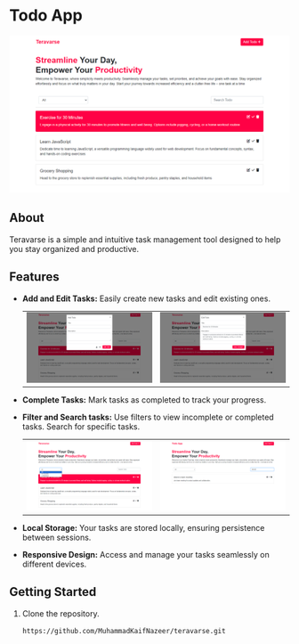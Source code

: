 # Todo App

![Todo App Screenshots](screenshots/teravarse.png)

## About

Teravarse is a simple and intuitive task management tool designed to help you stay organized and productive.

## Features

- **Add and Edit Tasks:** Easily create new tasks and edit existing ones.
    <table>
        <tr>
            <td><img src="screenshots/add-todo.png" alt="add-todo" width="400"/></td>
            <td><img src="screenshots/edit-todo.png" alt="edit-todo" width="400"/></td>
        </tr>
    </table>

- **Complete Tasks:** Mark tasks as completed to track your progress.
- **Filter and Search tasks:** Use filters to view incomplete or completed tasks. Search for specific tasks.
   <table>
        <tr>
            <td><img src="screenshots/filter-todo.png" alt="filter-todo" width="400"/></td>
            <td><img src="screenshots/search-todos.png" alt="seacrh-todo" width="400"/></td>
        </tr>
    </table>
- **Local Storage:** Your tasks are stored locally, ensuring persistence between sessions.
- **Responsive Design:** Access and manage your tasks seamlessly on different devices.

## Getting Started

1. Clone the repository.
   ```bash
   https://github.com/MuhammadKaifNazeer/teravarse.git
